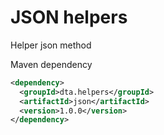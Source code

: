 # JSON helpers
Helper json method


Maven dependency
```xml
<dependency>
  <groupId>dta.helpers</groupId>
  <artifactId>json</artifactId>
  <version>1.0.0</version>
</dependency>
```


